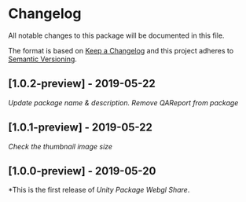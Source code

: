 # Changelog
All notable changes to this package will be documented in this file.

The format is based on [Keep a Changelog](http://keepachangelog.com/en/1.0.0/)
and this project adheres to [Semantic Versioning](http://semver.org/spec/v2.0.0.html).

## [1.0.2-preview] - 2019-05-22

*Update package name & description. Remove QAReport from package*

## [1.0.1-preview] - 2019-05-22

*Check the thumbnail image size*
    
## [1.0.0-preview] - 2019-05-20

*This is the first release of *Unity Package Webgl Share*.
